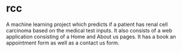 # rcc
 A machine learning project which predicts if a patient has renal cell carcinoma based on the medical test inputs. It also consists of a web application consisting of a Home and About us pages. It has a book an appointment form as well as a contact us form.   

